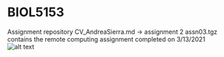 # BIOL5153

Assignment repository 
CV_AndreaSierra.md -> assignment 2 
assn03.tgz contains the remote computing assignment completed on 3/13/2021
![alt text](https://github.com/asierram/BIOL5153/main/PBS.png)



